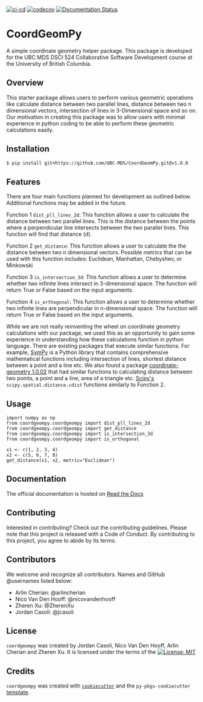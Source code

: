 [![ci-cd](https://github.com/UBC-MDS/coordgeompy/actions/workflows/ci-cd.yml/badge.svg)](https://github.com/UBC-MDS/coordgeompy/actions/workflows/ci-cd.yml)
[![codecov](https://codecov.io/gh/UBC-MDS/CoordGeomPy/branch/main/graph/badge.svg?token=9jgbpldNoe)](https://codecov.io/gh/UBC-MDS/CoordGeomPy)
[![Documentation Status](https://readthedocs.org/projects/coordgeompy/badge/?version=latest)](https://coordgeompy.readthedocs.io/en/latest/?badge=latest)

# CoordGeomPy

A simple coordinate geometry helper package. This package is developed for the UBC MDS DSCI 524 Collaborative Software Development course at the University of British Columbia.

## Overview

This starter package allows users to perform various geometric operations like calculate distance between two parallel lines, distance between two n dimensional vectors, intersection of lines in 3-Dimensional space and so on. Our motivation in creating this package was to allow users with minimal experience in python coding to be able to perform these geometric calculations easily.
## Installation

```bash
$ pip install git+https://github.com/UBC-MDS/CoordGeomPy.git@v1.0.0
```

## Features

There are four main functions planned for development as outlined below. Additional functions may be added in the future.

Function 1 `dist_pll_lines_2d`: This function allows a user to calculate the distance between two parallel lines. This is the distance between the points where a perpendicular line intersects between the two parallel lines. This function will find that distance (d).

Function 2 `get_distance`: This function allows a user to calculate the the distance between two n dimensional vectors. Possible metrics that can be used with this function includes: Euclidean, Manhattan, Chebyshev, or Minkowski

Function 3 `is_intersection_3d`: This function allows a user to determine whether two infinite lines intersect in 3-dimensional space. The function will return True or False based on the input arguments.

Function 4 `is_orthogonal`: This function allows a user to determine whether two infinite lines are perpendicular in n-dimensional space. The function will return True or False based on the input arguments.

While we are not really reinventing the wheel on coordinate geometry calculations with our package, we used this as an opportunity to gain some experience in understanding how these calculations function in python language. There are existing packages that execute similar functions. For example, [SymPy](https://www.sympy.org/en/index.html) is a Python library that contains comprehensive mathematical functions including intersection of lines, shortest distance between a point and a line etc. We also found a package [coordinate-geometry 1.0.02](https://pypi.org/project/coordinate-geometry/) that had similar functions to calculating distance between two points, a point and a line, area of a triangle etc. [Scipy's](https://docs.scipy.org/doc/scipy/reference/generated/scipy.spatial.distance.cdist.html) `scipy.spatial.distance.cdist` functions similarly to Function 2. 
## Usage

```
import numpy as np
from coordgeompy.coordgeompy import dist_pll_lines_2d
from coordgeompy.coordgeompy import get_distance
from coordgeompy.coordgeompy import is_intersection_3d
from coordgeompy.coordgeompy import is_orthogonal

x1 <- c(1, 2, 3, 4)
x2 <- c(5, 6, 7, 8)
get_distance(x1, x2, metric="Euclidean")
```

## Documentation 

The official documentation is hosted on [Read the Docs](https://coordgeompy.readthedocs.io/en/latest/)
## Contributing

Interested in contributing? Check out the contributing guidelines. Please note that this project is released with a Code of Conduct. By contributing to this project, you agree to abide by its terms.

## Contributors

We welcome and recognize all contributors. Names and GitHub @usernames listed below:

- Arlin Cherian: @arlincherian
- Nico Van Den Hooff: @nicovandenhooff
- Zheren Xu: @ZherenXu
- Jordan Casoli: @jcasoli

## License

`coordgeompy` was created by Jordan Casoli, Nico Van Den Hooff, Arlin Cherian and Zheren Xu. It is licensed under the terms of the [![License: MIT](https://img.shields.io/badge/License-MIT-yellow.svg)](https://opensource.org/licenses/MIT)

## Credits

`coordgeompy` was created with [`cookiecutter`](https://cookiecutter.readthedocs.io/en/latest/) and the `py-pkgs-cookiecutter` [template](https://github.com/py-pkgs/py-pkgs-cookiecutter).
